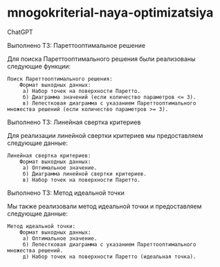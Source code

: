 # mnogokriterial-naya-optimizatsiya
ChatGPT

Выполнено ТЗ: Пареттооптимальное решение

Для поиска Пареттооптимального решения были реализованы следующие функции:

    Поиск Пареттооптимального решения:
        Формат выходных данных:
         а) Набор точек на поверхности Паретто.
         б) Диаграмма значений (если количество параметров <= 3).
         в) Лепестковая диаграмма с указанием Пареттооптимального множества решений (если количество параметров >= 3).

Выполнено ТЗ: Линейная свертка критериев

Для реализации линейной свертки критериев мы предоставляем следующие данные:

    Линейная свертка критериев:
        Формат выходных данных:
         а) Оптимальное значение.
         б) Диаграмма линейной свертки критериев.
         в) Набор точек на поверхности Паретто.

Выполнено ТЗ: Метод идеальной точки

Мы также реализовали метод идеальной точки и предоставляем следующие данные:

    Метод идеальной точки:
        Формат выходных данных:
         а) Оптимальное значение.
         б) Лепестковая диаграмма с указанием Пареттооптимального множества решений.
         д) Набор точек на поверхности Паретто (идеальная точка).


